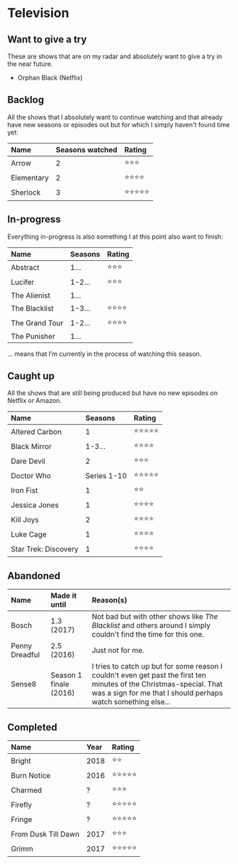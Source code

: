# Television

## Want to give a try

These are shows that are on my radar and absolutely want to give a try in the near future.

- Orphan Black (Netflix)

## Backlog

All the shows that I absolutely want to continue watching and that already have new seasons or episodes out but for which I simply haven't found time yet:

| Name | Seasons watched | Rating |
|:--|:--|:--|
| Arrow  | 2 | ⭐️⭐️⭐️ |
| Elementary | 2 | ⭐️⭐️⭐️⭐️ |
| Sherlock | 3 | ⭐️⭐️⭐️⭐️⭐️ |


## In-progress

Everything in-progress is also something I at this point also want to finish:

| Name | Seasons | Rating |
|:--|:--|:--|
| Abstract | 1… | ⭐️⭐️⭐️ |
| Lucifer | 1-2… | ⭐️⭐️⭐️ |
| The Alienist | 1… | |
| The Blacklist | 1-3… | ⭐️⭐️⭐️⭐️ |
| The Grand Tour | 1-2… | ⭐️⭐️⭐️⭐️ | 
| The Punisher | 1… | | 

… means that I’m currently in the process of watching this season.

## Caught up

All the shows that are still being produced but have no new episodes on Netflix or Amazon.

| Name | Seasons | Rating |
|:--|:--|:--|
| Altered Carbon | 1 | ⭐️⭐️⭐️⭐️⭐️ |
| Black Mirror | 1-3… | ⭐️⭐️⭐️⭐️ |
| Dare Devil | 2 | ⭐️⭐️⭐️ |
| Doctor Who | Series 1-10 | ⭐️⭐️⭐️⭐️⭐️ |
| Iron Fist | 1 | ⭐️⭐️ |
| Jessica Jones | 1 | ⭐️⭐️⭐️⭐️ |
| Kill Joys | 2 | ⭐️⭐️⭐️⭐️ |
| Luke Cage | 1 | ⭐️⭐️⭐️⭐️ |
| Star Trek: Discovery | 1 | ⭐️⭐️⭐️⭐️ |


## Abandoned

| Name | Made it until | Reason(s) |
|:--|:--|:--|
| Bosch | 1.3 (2017) | Not bad but with other shows like *The Blacklist* and others around I simply couldn't find the time for this one. |
| Penny Dreadful | 2.5 (2016) | Just not for me. |
| Sense8 | Season 1 finale (2016) | I tries to catch up but for some reason I couldn't even get past the first ten minutes of the Christmas-special. That was a sign for me that I should perhaps watch something else... |


## Completed

| Name | Year | Rating |
|:--|:--|:--|
| Bright | 2018 | ⭐️⭐️ |
| Burn Notice | 2016 | ⭐️⭐️⭐️⭐️⭐️ |
| Charmed | ? | ⭐️⭐️⭐️ |
| Firefly | ? | ⭐️⭐️⭐️⭐️⭐️ |
| Fringe | ? | ⭐️⭐️⭐️⭐️⭐️ |
| From Dusk Till Dawn | 2017 | ⭐️⭐️⭐️ |
| Grimm | 2017 | ⭐️⭐️⭐️⭐️⭐️ |
